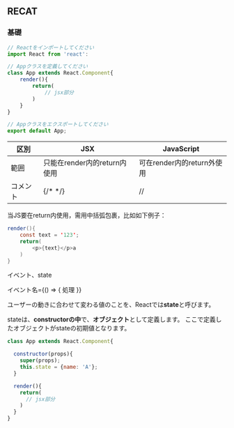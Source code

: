 ## RECAT

### 基礎

```js
// Reactをインポートしてください
import React from 'react':

// Appクラスを定義してください
class App extends React.Component{
    render(){
        return(
            // jsx部分
        )
    }
}

// Appクラスをエクスポートしてください
export default App;
```


| 区別     | JSX                          | JavaScript                 |
| -------- | ---------------------------- | -------------------------- |
| 範囲     | 只能在render内的return内使用 | 可在render内的return外使用 |
| コメント | {/\* \*/}                    | //                         |

当JS要在return内使用，需用中括弧包裹，比如如下例子：

```java
render(){
    const text = '123';
    return(
        <p>{text}</p>a
    )
}
```

イベント、state

イベント名={() => { 処理 }}

ユーザーの動きに合わせて変わる値のことを、Reactでは**state**と呼びます。

stateは、**constructorの中**で、**オブジェクト**として定義します。
ここで定義したオブジェクトがstateの初期値となります。

```js
class App extends React.Component{

  constructor(props){
    super(props);
    this.state = {name: 'A'};
  }

  render(){
    return(
      // jsx部分
    )
  }
}
```
